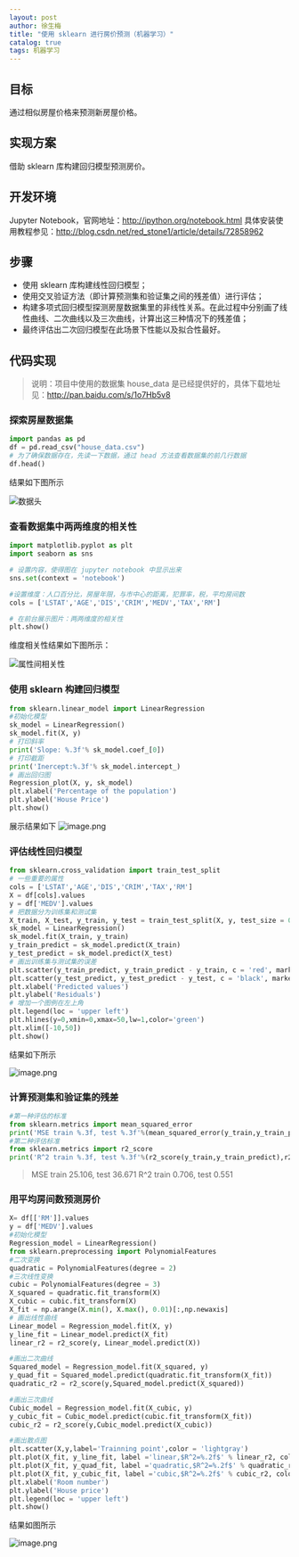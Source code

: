 ```yaml
---
layout: post
author: 徐生梅
title: "使用 sklearn 进行房价预测（机器学习）"
catalog: true
tags: 机器学习
---
```


## 目标
通过相似房屋价格来预测新房屋价格。

## 实现方案
借助 sklearn 库构建回归模型预测房价。

## 开发环境
Jupyter Notebook，官网地址：http://ipython.org/notebook.html 具体安装使用教程参见：http://blog.csdn.net/red_stone1/article/details/72858962

## 步骤
- 使用 sklearn 库构建线性回归模型；
- 使用交叉验证方法（即计算预测集和验证集之间的残差值）进行评估；
- 构建多项式回归模型探测房屋数据集里的非线性关系。在此过程中分别画了线性曲线、二次曲线以及三次曲线，计算出这三种情况下的残差值；
- 最终评估出二次回归模型在此场景下性能以及拟合性最好。

## 代码实现
> 说明：项目中使用的数据集 house_data  是已经提供好的，具体下载地址见：http://pan.baidu.com/s/1o7Hb5v8

### 探索房屋数据集
```python
import pandas as pd 
df = pd.read_csv("house_data.csv")
# 为了确保数据存在，先读一下数据，通过 head 方法查看数据集的前几行数据
df.head()
```
结果如下图所示

![数据头](http://upload-images.jianshu.io/upload_images/2950962-7ee641de6fa9a411.png?imageMogr2/auto-orient/strip%7CimageView2/2/w/1240)

### 查看数据集中两两维度的相关性

```python
import matplotlib.pyplot as plt
import seaborn as sns

# 设置内容，使得图在 jupyter notebook 中显示出来
sns.set(context = 'notebook')

#设置维度：人口百分比，房屋年限，与市中心的距离，犯罪率，税，平均房间数
cols = ['LSTAT','AGE','DIS','CRIM','MEDV','TAX','RM']

# 在前台展示图片：两两维度的相关性
plt.show()
```
维度相关性结果如下图所示：

![属性间相关性](http://upload-images.jianshu.io/upload_images/2950962-9e980333d3448250.png?imageMogr2/auto-orient/strip%7CimageView2/2/w/1240)

### 使用 sklearn 构建回归模型
```python
from sklearn.linear_model import LinearRegression
#初始化模型
sk_model = LinearRegression()
sk_model.fit(X, y)
# 打印斜率
print('Slope: %.3f'% sk_model.coef_[0])
# 打印截距
print('Inercept:%.3f'% sk_model.intercept_)
# 画出回归图
Regression_plot(X, y, sk_model)
plt.xlabel('Percentage of the population')
plt.ylabel('House Price')
plt.show()
```
展示结果如下
![image.png](http://upload-images.jianshu.io/upload_images/2950962-a398d4becc697d52.png?imageMogr2/auto-orient/strip%7CimageView2/2/w/1240)

### 评估线性回归模型
```python
from sklearn.cross_validation import train_test_split
# 一些重要的属性
cols = ['LSTAT','AGE','DIS','CRIM','TAX','RM']
X = df[cols].values
y = df['MEDV'].values
# 把数据分为训练集和测试集
X_train, X_test, y_train, y_test = train_test_split(X, y, test_size = 0.25, random_state = 0)
sk_model = LinearRegression()
sk_model.fit(X_train, y_train)
y_train_predict = sk_model.predict(X_train)
y_test_predict = sk_model.predict(X_test)
# 画出训练集与测试集的误差
plt.scatter(y_train_predict, y_train_predict - y_train, c = 'red', marker = 'x', label = 'Trainning data')
plt.scatter(y_test_predict, y_test_predict - y_test, c = 'black', marker = 'o', label = 'Test data')
plt.xlabel('Predicted values')
plt.ylabel('Residuals')
# 增加一个图例在左上角
plt.legend(loc = 'upper left')
plt.hlines(y=0,xmin=0,xmax=50,lw=1,color='green')
plt.xlim([-10,50])
plt.show()
```
结果如下所示

![image.png](http://upload-images.jianshu.io/upload_images/2950962-aaa1c3aef1465b73.png?imageMogr2/auto-orient/strip%7CimageView2/2/w/1240)

### 计算预测集和验证集的残差
 ```python
#第一种评估的标准
from sklearn.metrics import mean_squared_error
print('MSE train %.3f, test %.3f'%(mean_squared_error(y_train,y_train_predict),mean_squared_error(y_test,y_test_predict)))
#第二种评估标准
from sklearn.metrics import r2_score
print('R^2 train %.3f, test %.3f'%(r2_score(y_train,y_train_predict),r2_score(y_test,y_test_predict)))
```
> MSE train 25.106, test 36.671
>R^2 train 0.706, test 0.551


### 用平均房间数预测房价
```python
X= df[['RM']].values
y = df['MEDV'].values
#初始化模型
Regression_model = LinearRegression()
from sklearn.preprocessing import PolynomialFeatures
#二次变换
quadratic = PolynomialFeatures(degree = 2)
#三次线性变换
cubic = PolynomialFeatures(degree = 3)
X_squared = quadratic.fit_transform(X)
X_cubic = cubic.fit_transform(X)
X_fit = np.arange(X.min(), X.max(), 0.01)[:,np.newaxis]
# 画出线性曲线
Linear_model = Regression_model.fit(X, y)
y_line_fit = Linear_model.predict(X_fit)
linear_r2 = r2_score(y, Linear_model.predict(X))

#画出二次曲线
Squared_model = Regression_model.fit(X_squared, y)
y_quad_fit = Squared_model.predict(quadratic.fit_transform(X_fit))
quadratic_r2 = r2_score(y,Squared_model.predict(X_squared))

#画出三次曲线
Cubic_model = Regression_model.fit(X_cubic, y)
y_cubic_fit = Cubic_model.predict(cubic.fit_transform(X_fit))
cubic_r2 = r2_score(y,Cubic_model.predict(X_cubic))

#画出散点图
plt.scatter(X,y,label='Trainning point',color = 'lightgray')
plt.plot(X_fit, y_line_fit, label ='linear,$R^2=%.2f$' % linear_r2, color = 'blue',lw = 2, linestyle = ':')
plt.plot(X_fit, y_quad_fit, label ='quadratic,$R^2=%.2f$' % quadratic_r2, color = 'red',lw = 2, linestyle = '-')
plt.plot(X_fit, y_cubic_fit, label ='cubic,$R^2=%.2f$' % cubic_r2, color = 'green',lw = 2, linestyle = '--')
plt.xlabel('Room number')
plt.ylabel('House price')
plt.legend(loc = 'upper left')
plt.show()
```

结果如图所示

![image.png](http://upload-images.jianshu.io/upload_images/2950962-757791f5714420b9.png?imageMogr2/auto-orient/strip%7CimageView2/2/w/1240)
